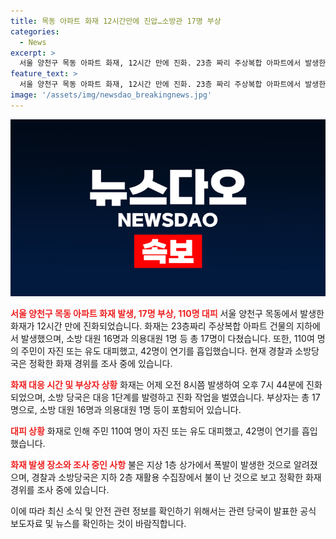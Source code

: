 ```yaml
---
title: 목동 아파트 화재 12시간만에 진압…소방관 17명 부상
categories:
  - News
excerpt: >
  서울 양천구 목동 아파트 화재, 12시간 만에 진화. 23층 짜리 주상복합 아파트에서 발생한 화재는 19일 오전 8시에 시작해 오후 7시 44분에 진화됐다. 화재로 17명이 다친 가운데, 110여명이 대피하고 42명이 연기를 흡입했다. 경찰과 소방당국은 정확한 화재 경위를 조사 중이다.
feature_text: >
  서울 양천구 목동 아파트 화재, 12시간 만에 진화. 23층 짜리 주상복합 아파트에서 발생한 화재는 19일 오전 8시에 시작해 오후 7시 44분에 진화됐다. 화재로 17명이 다친 가운데, 110여명이 대피하고 42명이 연기를 흡입했다. 경찰과 소방당국은 정확한 화재 경위를 조사 중이다.
image: '/assets/img/newsdao_breakingnews.jpg'
---
```


<p><img src="/assets/img/newsdao_breakingnews.jpg" alt="pcversion 속보" /></p>

<p><b><span style="color: #ee2323;">서울 양천구 목동 아파트 화재 발생, 17명 부상, 110명 대피</span></b>
서울 양천구 목동에서 발생한 화재가 12시간 만에 진화되었습니다. 화재는 23층짜리 주상복합 아파트 건물의 지하에서 발생했으며, 소방 대원 16명과 의용대원 1명 등 총 17명이 다쳤습니다. 또한, 110여 명의 주민이 자진 또는 유도 대피했고, 42명이 연기를 흡입했습니다. 현재 경찰과 소방당국은 정확한 화재 경위를 조사 중에 있습니다.</p>

<p><b><span style="color: #ee2323;">화재 대응 시간 및 부상자 상황</span></b>
화재는 어제 오전 8시쯤 발생하여 오후 7시 44분에 진화되었으며, 소방 당국은 대응 1단계를 발령하고 진화 작업을 벌였습니다. 부상자는 총 17명으로, 소방 대원 16명과 의용대원 1명 등이 포함되어 있습니다.</p>

<p><b><span style="color: #ee2323;">대피 상황</span></b>
화재로 인해 주민 110여 명이 자진 또는 유도 대피했고, 42명이 연기를 흡입했습니다.</p>

<p><b><span style="color: #ee2323;">화재 발생 장소와 조사 중인 사항</span></b>
불은 지상 1층 상가에서 폭발이 발생한 것으로 알려졌으며, 경찰과 소방당국은 지하 2층 재활용 수집장에서 불이 난 것으로 보고 정확한 화재 경위를 조사 중에 있습니다.</p>

<p>이에 따라 최신 소식 및 안전 관련 정보를 확인하기 위해서는 관련 당국이 발표한 공식 보도자료 및 뉴스를 확인하는 것이 바람직합니다.</p>

